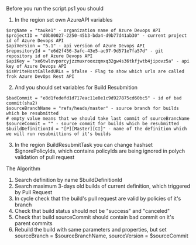 Before you run the script.ps1 you should
1) In the region set own AzureAPI variables
```
$orgName = "tauke1" - organization name of Azure Devops API
$projectID = "d0b80027-2250-45b3-bda4-d9b77d41ab30" - current project id of Azure Devops API
$apiVersion = "5.1" - api version of Azure Devops API
$repositoryId = "e6d2f456-3afc-43e5-ac97-9d571e7fa57d" - git repository id of Azure Devops API
$apiKey = "xe6twlovporcyjzzmuxrooxzqmxq32gw4s36tkfjwtb4jipovz5a" - api key of Azure Devops API
$isWriteHostCalledURLs = $false - Flag to show which urls are called frok Azure DevOps Rest API
```
2) And you should set variables for Build Resubmition
```
$badCommit = "e8d1fedefd1d717eac11e0e1c9d927875cd60bc5" - id of bad commit(sha2)
$sourceBranchName = "refs/heads/master" - source branch for builds which be resubmitted
# empty value means that we should take last commit of sourceBrancName
$sourceCommit = "" - source commit for builds which be resubmitted
$buildDefinitionId = "[P][Master][CI]" - name of the definition which we will run resubmittions of it's builds
```
3) In the region BuildResubmitTask you can change hashset $ignorePolicyIds, which contains policyIds are being ignored in polych validation of pull request

The Algorithm
1) Search definition by name $buildDefinitionId
2) Search maximum 3-days old builds of current definition, which triggered by Pull Request
3) In cycle check that the build's pull request are valid by policies of it's branch
4) Check that build status should not be "success" and "canceled"
5) Check that build sourceCommit should contain bad commit on it's parent commits
6) Rebuild the build with same parameters and properties, but set sourceBranch = $sourceBranchName, sourceVersion = $sourceCommit